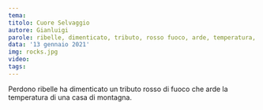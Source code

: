 ```yaml
---
tema:
titolo: Cuore Selvaggio
autore: Gianluigi
parole: ribelle, dimenticato, tributo, rosso fuoco, arde, temperatura, perdono, montagna
data: '13 gennaio 2021'
img: rocks.jpg
video: 
tags: 
---
```

Perdono ribelle ha dimenticato un tributo rosso di
fuoco che arde la temperatura di una casa di
montagna.
